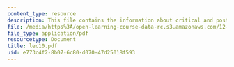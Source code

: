 ```yaml
---
content_type: resource
description: This file contains the information about critical and post-critical reflection.
file: /media/https%3A/open-learning-course-data-rc.s3.amazonaws.com/12-510-introduction-to-seismology-spring-2010/e773c4f28b076c80d07047d25018f593_lec10.pdf
file_type: application/pdf
resourcetype: Document
title: lec10.pdf
uid: e773c4f2-8b07-6c80-d070-47d25018f593
---
```

